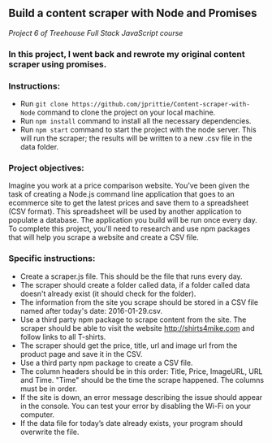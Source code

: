 ## Build a content scraper with Node and Promises
*Project 6 of Treehouse Full Stack JavaScript course*

### In this project, I went back and rewrote my original content scraper using promises. 


### Instructions:
* Run `git clone https://github.com/jprittie/Content-scraper-with-Node` command to clone the project on your local machine.
* Run `npm install` command to install all the necessary dependencies.
* Run `npm start` command to start the project with the node server. This will run the scraper; the results will be written to a new .csv file in the data folder.


### Project objectives:
Imagine you work at a price comparison website. You’ve been given the task of creating a Node.js command line application that goes to an ecommerce site to get the latest prices and save them to a spreadsheet (CSV format). This spreadsheet will be used by another application to populate a database. The application you build will be run once every day. To complete this project, you'll need to research and use npm packages that will help you scrape a website and create a CSV file.

### Specific instructions:
* Create a scraper.js file. This should be the file that runs every day.
* The scraper should create a folder called data, if a folder called data doesn't already exist (it should check for the folder).
* The information from the site you scrape should be stored in a CSV file named after today's date:
2016-01-29.csv.
* Use a third party npm package to scrape content from the site. The scraper should be able to visit the website http://shirts4mike.com and follow links to all T-shirts.
* The scraper should get the price, title, url and image url from the product page and save it in the
CSV.
* Use a third party npm package to create a CSV file.
* The column headers should be in this order: Title, Price, ImageURL, URL and Time. "Time" should
be the time the scrape happened. The columns must be in order.
* If the site is down, an error message describing the issue should appear in the console. You can test
your error by disabling the Wi-Fi on your computer.
* If the data file for today’s date already exists, your program should overwrite the file.

